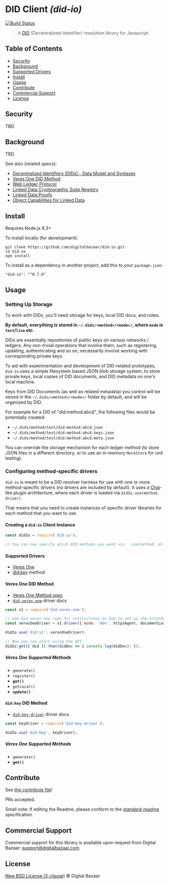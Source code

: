 # DID Client _(did-io)_

[![Build Status](https://travis-ci.org/digitalbazaar/did-io.png?branch=master)](https://travis-ci.org/digitalbazaar/did-io)

> A [DID](https://w3c-ccg.github.io/did-spec/) (Decentralized Identifier) resolution library for Javascript

## Table of Contents

- [Security](#security)
- [Background](#background)
- [Supported Drivers](#supported-drivers)
- [Install](#install)
- [Usage](#usage)
- [Contribute](#contribute)
- [Commercial Support](#commercial-support)
- [License](#license)

## Security

TBD

## Background

TBD

See also (related specs):

* [Decentralized Identifiers (DIDs) - Data Model and Syntaxes](https://w3c-ccg.github.io/did-spec/)
* [Veres One DID Method](https://w3c-ccg.github.io/didm-veres-one/)
* [Web Ledger Protocol](https://w3c.github.io/web-ledger/)
* [Linked Data Cryptographic Suite Registry](https://w3c-ccg.github.io/ld-cryptosuite-registry/)
* [Linked Data Proofs](https://w3c-dvcg.github.io/ld-proofs/)
* [Object Capabilities for Linked Data](https://w3c-ccg.github.io/ocap-ld/)

## Install

Requires Node.js 8.3+

To install locally (for development):

```
git clone https://github.com/digitalbazaar/did-io.git
cd did-io
npm install
```

To install as a dependency in another project, add this to your `package.json`:

```
"did-io": "^0.7.0"
```

## Usage

### Setting Up Storage

To work with DIDs, you'll need storage for keys, local DID docs, and
notes.

**By default, everything is stored in `~/.dids/<method>/<mode>/`, where `mode`
is `test`/`live` etc.**

DIDs are essentially repositories of public keys on various networks / ledgers.
Any non-trivial operations that involve them, such as registering, updating,
authenticating and so on, necessarily involve working with corresponding private
keys.

To aid with experimentation and development of DID-related prototypes, `did-io`
uses a simple filesystem based JSON blob storage system, to store private keys,
local copies of DID documents, and DID metadata on one's local machine.

Keys from DID Documents (as well as related metadata) you control will be stored
in the `~/.dids/<method>/<mode>/` folder by default, and will be organized by
DID.

For example for a DID of "did:method:abcd", the following files would be
potentially created:

- `~/.dids/method/test/did:method:abcd.json`
- `~/.dids/method/test/did:method:abcd.keys.json`
- `~/.dids/method/test/did:method:abcd.meta.json`

You can override the storage mechanism for each ledger method (to store JSON
files in a different directory, or to use an in-memory `MockStore` for unit
testing).

### Configuring method-specific drivers

`did-io` is meant to be a DID resolver harness for use with one or more 
method-specific drivers (no drivers are included by default). It uses a 
[Chai](https://www.chaijs.com/)-like plugin architecture, where each driver
is loaded via `didIo.use(method, driver)`. 

That means that you need to create instances of specific driver libraries for
each method that you want to use. 

#### Creating a `did-io` Client Instance

```js
const didIo = require('did-io');

// You can now specify which DID methods you want via `.use(method, driver)`  
```

#### Supported Drivers

* [Veres One]()
* [did:key]() method

#### Veres One DID Method

* [Veres One Method spec](https://w3c-ccg.github.io/didm-veres-one/)
* [`did-veres-one`](https://github.com/veres-one/did-veres-one) driver docs

```js
const v1 = require('did-veres-one');

// See did-veres-one repo for instructions on how to set up the httpsAgent etc
const veresOneDriver = v1.driver({ mode: 'dev', httpsAgent, documentLoader });

didIo.use('did:v1', veresOneDriver);

// Now you can start using the API
didIo.get({ did }).then(didDoc => { console.log(didDoc); }); 
```

##### Veres One Supported Methods

* `generate()`
* `register()`
* **`get()`**
* `getLocal()`
* **`update()`**

#### `did:key` DID Method

* [`did-key-driver`]() driver docs

```js
const keyDriver = require('did-key-driver');

didIo.use('did:key', keyDriver);
```

##### Veres One Supported Methods

* `generate()`
* **`get()`**

## Contribute

See [the contribute file](https://github.com/digitalbazaar/bedrock/blob/master/CONTRIBUTING.md)!

PRs accepted.

Small note: If editing the Readme, please conform to the
[standard-readme](https://github.com/RichardLitt/standard-readme) specification.

## Commercial Support

Commercial support for this library is available upon request from
Digital Bazaar: support@digitalbazaar.com

## License

[New BSD License (3-clause)](LICENSE) © Digital Bazaar
